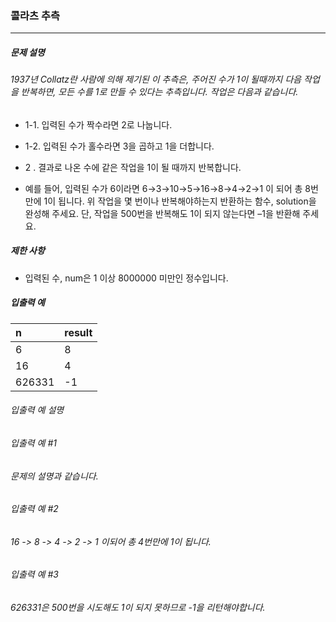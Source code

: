 ### 콜라츠 추측

*** 

##### 문제 설명
###### 1937년 Collatz란 사람에 의해 제기된 이 추측은, 주어진 수가 1이 될때까지 다음 작업을 반복하면, 모든 수를 1로 만들 수 있다는 추측입니다. 작업은 다음과 같습니다.
- 1-1. 입력된 수가 짝수라면 2로 나눕니다. 
* 1-2. 입력된 수가 홀수라면 3을 곱하고 1을 더합니다.
- 2 . 결과로 나온 수에 같은 작업을 1이 될 때까지 반복합니다.
* 예를 들어, 입력된 수가 6이라면 6→3→10→5→16→8→4→2→1 이 되어 총 8번 만에 1이 됩니다. 위 작업을 몇 번이나 반복해야하는지 반환하는 함수, solution을 완성해 주세요. 단, 작업을 500번을 반복해도 1이 되지 않는다면 –1을 반환해 주세요.

##### 제한 사항
* 입력된 수, num은 1 이상 8000000 미만인 정수입니다.

##### 입출력 예
n	    |result|
|:--  |:--
6	    |8     |
16    |	4    |
626331|	-1   |

###### 입출력 예 설명
###### 입출력 예 #1
###### 문제의 설명과 같습니다.

###### 입출력 예 #2
###### 16 -> 8 -> 4 -> 2 -> 1 이되어 총 4번만에 1이 됩니다.

###### 입출력 예 #3
###### 626331은 500번을 시도해도 1이 되지 못하므로 -1을 리턴해야합니다.

